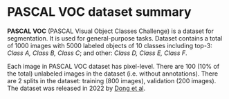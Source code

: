 # PASCAL VOC dataset summary

**PASCAL VOC** (PASCAL Visual Object Classes Challenge) is a dataset for segmentation. It is used for general-purpose tasks. Dataset contains a total of 1000 images with 5000         labeled objects of 10 classes including top-3: *Class A, Class B, Class C*;             and other: *Class D, Class E, Class F*.

Each image in PASCAL VOC dataset has pixel-level. There are 100 (10% of the total) unlabeled images in the dataset (i.e. without annotations).
There are 2 splits in the dataset: training (800 images), validation (200 images). The dataset was released in 2022 by [ Dong et al](https://arxiv.org/pdf/2012.07131v2.pdf).
